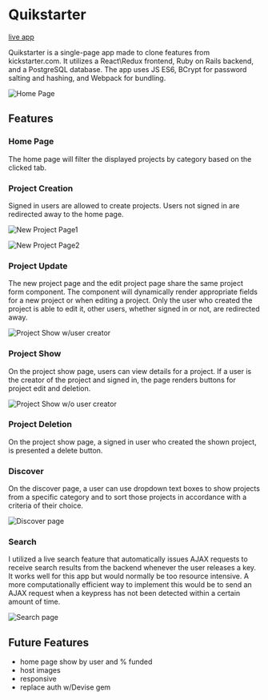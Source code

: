 # Quikstarter
[live app](https://quikstarter.herokuapp.com/#/)

Quikstarter is a single-page app made to clone features from kickstarter.com.  It utilizes a React\Redux frontend, Ruby on Rails backend, and a PostgreSQL database.  The app uses JS ES6, BCrypt for password salting and hashing, and Webpack for bundling.

![Home Page](https://raw.githubusercontent.com/afarahmand/kicks/master/Wireframes/screenshots/home_page.png)

## Features

### Home Page
The home page will filter the displayed projects by category based on the clicked tab.

### Project Creation
Signed in users are allowed to create projects.  Users not signed in are redirected away to the home page.

![New Project Page1](https://raw.githubusercontent.com/afarahmand/kicks/master/Wireframes/screenshots/new_project_page1.png)

![New Project Page2](https://raw.githubusercontent.com/afarahmand/kicks/master/Wireframes/screenshots/new_project_page2.png)

### Project Update
The new project page and the edit project page share the same project form component.  The component will dynamically render appropriate fields for a new project or when editing a project.  Only the user who created the project is able to edit it, other users, whether signed in or not, are redirected away.

![Project Show w/user creator](https://raw.githubusercontent.com/afarahmand/kicks/master/Wireframes/screenshots/project_show_edit_delete.png)

### Project Show
On the project show page, users can view details for a project.  If a user is the creator of the project and signed in, the page renders buttons for project edit and deletion.

![Project Show w/o user creator](https://raw.githubusercontent.com/afarahmand/kicks/master/Wireframes/screenshots/project_show.png)

### Project Deletion
On the project show page, a signed in user who created the shown project, is presented a delete button.

### Discover
On the discover page, a user can use dropdown text boxes to show projects from a specific category and to sort those projects in accordance with a criteria of their choice.

![Discover page](https://raw.githubusercontent.com/afarahmand/kicks/master/Wireframes/screenshots/discover_page.png)

### Search
I utilized a live search feature that automatically issues AJAX requests to receive search results from the backend whenever the user releases a key.  It works well for this app but would normally be too resource intensive.  A more computationally efficient way to implement this would be to send an AJAX request when a keypress has not been detected within a certain amount of time.

![Search page](https://raw.githubusercontent.com/afarahmand/kicks/master/Wireframes/screenshots/search.png)

## Future Features
* home page show by user and % funded
* host images
* responsive
* replace auth w/Devise gem
